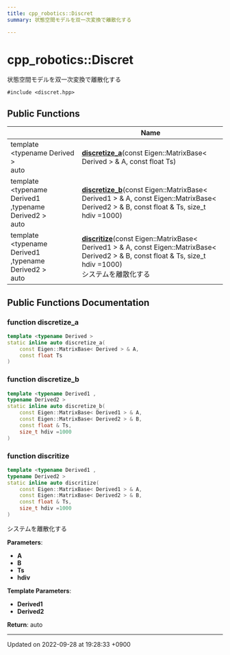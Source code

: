 ```yaml
---
title: cpp_robotics::Discret
summary: 状態空間モデルを双一次変換で離散化する 

---
```


# cpp_robotics::Discret



状態空間モデルを双一次変換で離散化する 


`#include <discret.hpp>`

## Public Functions

|                | Name           |
| -------------- | -------------- |
| template <typename Derived \> <br>auto | **[discretize_a](/cpp_robotics/doxybook/Classes/classcpp__robotics_1_1Discret/#function-discretize-a)**(const Eigen::MatrixBase< Derived > & A, const float Ts) |
| template <typename Derived1 ,typename Derived2 \> <br>auto | **[discretize_b](/cpp_robotics/doxybook/Classes/classcpp__robotics_1_1Discret/#function-discretize-b)**(const Eigen::MatrixBase< Derived1 > & A, const Eigen::MatrixBase< Derived2 > & B, const float & Ts, size_t hdiv =1000) |
| template <typename Derived1 ,typename Derived2 \> <br>auto | **[discritize](/cpp_robotics/doxybook/Classes/classcpp__robotics_1_1Discret/#function-discritize)**(const Eigen::MatrixBase< Derived1 > & A, const Eigen::MatrixBase< Derived2 > & B, const float & Ts, size_t hdiv =1000)<br>システムを離散化する  |

## Public Functions Documentation

### function discretize_a

```cpp
template <typename Derived >
static inline auto discretize_a(
    const Eigen::MatrixBase< Derived > & A,
    const float Ts
)
```


### function discretize_b

```cpp
template <typename Derived1 ,
typename Derived2 >
static inline auto discretize_b(
    const Eigen::MatrixBase< Derived1 > & A,
    const Eigen::MatrixBase< Derived2 > & B,
    const float & Ts,
    size_t hdiv =1000
)
```


### function discritize

```cpp
template <typename Derived1 ,
typename Derived2 >
static inline auto discritize(
    const Eigen::MatrixBase< Derived1 > & A,
    const Eigen::MatrixBase< Derived2 > & B,
    const float & Ts,
    size_t hdiv =1000
)
```

システムを離散化する 

**Parameters**: 

  * **A** 
  * **B** 
  * **Ts** 
  * **hdiv** 


**Template Parameters**: 

  * **Derived1** 
  * **Derived2** 


**Return**: auto 

-------------------------------

Updated on 2022-09-28 at 19:28:33 +0900